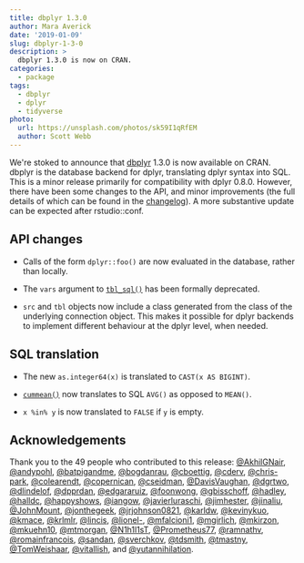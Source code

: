 ```yaml
---
title: dbplyr 1.3.0
author: Mara Averick
date: '2019-01-09'
slug: dbplyr-1-3-0
description: > 
  dbplyr 1.3.0 is now on CRAN.
categories:
  - package
tags:
  - dbplyr
  - dplyr
  - tidyverse
photo:
  url: https://unsplash.com/photos/sk59I1qRfEM
  author: Scott Webb
---
```


We're stoked to announce that [dbplyr](https://dbplyr.tidyverse.org) 1.3.0 is now available on CRAN. dbplyr is the database backend for dplyr, translating dplyr syntax into SQL. This is a minor release primarily for compatibility with dplyr 0.8.0. However, there have been some changes to the API, and minor improvements (the full details of which can be found in the [changelog](https://dbplyr.tidyverse.org/news/index.html)). A more substantive update can be expected after rstudio::conf.

## API changes

* Calls of the form `dplyr::foo()` are now evaluated in the database, rather than locally.

* The `vars` argument to [`tbl_sql()`](https://dbplyr.tidyverse.org/reference/tbl_sql.html) has been formally deprecated.

* `src` and `tbl` objects now include a class generated from the class of the underlying connection object. This makes it possible for dplyr backends to implement different behaviour at the dplyr level, when needed.

## SQL translation

* The new `as.integer64(x)` is translated to `CAST(x AS BIGINT)`. 

* [`cummean()`](https://dplyr.tidyverse.org/reference/cumall.html) now translates to SQL `AVG()` as opposed to `MEAN()`.

* `x %in% y` is now translated to `FALSE` if `y` is empty.

## Acknowledgements

Thank you to the 49 people who contributed to this release: [&#x0040;AkhilGNair](https://github.com/AkhilGNair), [&#x0040;andypohl](https://github.com/andypohl), [&#x0040;batpigandme](https://github.com/batpigandme), [&#x0040;bogdanrau](https://github.com/bogdanrau), [&#x0040;cboettig](https://github.com/cboettig), [&#x0040;cderv](https://github.com/cderv), [&#x0040;chris-park](https://github.com/chris-park), [&#x0040;colearendt](https://github.com/colearendt), [&#x0040;copernican](https://github.com/copernican), [&#x0040;cseidman](https://github.com/cseidman), [&#x0040;DavisVaughan](https://github.com/DavisVaughan), [&#x0040;dgrtwo](https://github.com/dgrtwo), [&#x0040;dlindelof](https://github.com/dlindelof), [&#x0040;dpprdan](https://github.com/dpprdan), [&#x0040;edgararuiz](https://github.com/edgararuiz), [&#x0040;foonwong](https://github.com/foonwong), [&#x0040;gbisschoff](https://github.com/gbisschoff), [&#x0040;hadley](https://github.com/hadley), [&#x0040;halldc](https://github.com/halldc), [&#x0040;happyshows](https://github.com/happyshows), [&#x0040;iangow](https://github.com/iangow), [&#x0040;javierluraschi](https://github.com/javierluraschi), [&#x0040;jimhester](https://github.com/jimhester), [&#x0040;jinaliu](https://github.com/jinaliu), [&#x0040;JohnMount](https://github.com/JohnMount), [&#x0040;jonthegeek](https://github.com/jonthegeek), [&#x0040;jrjohnson0821](https://github.com/jrjohnson0821), [&#x0040;karldw](https://github.com/karldw), [&#x0040;kevinykuo](https://github.com/kevinykuo), [&#x0040;kmace](https://github.com/kmace), [&#x0040;krlmlr](https://github.com/krlmlr), [&#x0040;lincis](https://github.com/lincis), [&#x0040;lionel-](https://github.com/lionel-), [&#x0040;mfalcioni1](https://github.com/mfalcioni1), [&#x0040;mgirlich](https://github.com/mgirlich), [&#x0040;mkirzon](https://github.com/mkirzon), [&#x0040;mkuehn10](https://github.com/mkuehn10), [&#x0040;mtmorgan](https://github.com/mtmorgan), [&#x0040;N1h1l1sT](https://github.com/N1h1l1sT), [&#x0040;Prometheus77](https://github.com/Prometheus77), [&#x0040;ramnathv](https://github.com/ramnathv), [&#x0040;romainfrancois](https://github.com/romainfrancois), [&#x0040;sandan](https://github.com/sandan), [&#x0040;sverchkov](https://github.com/sverchkov), [&#x0040;tdsmith](https://github.com/tdsmith), [&#x0040;tmastny](https://github.com/tmastny), [&#x0040;TomWeishaar](https://github.com/TomWeishaar), [&#x0040;vitallish](https://github.com/vitallish), and [&#x0040;yutannihilation](https://github.com/yutannihilation).
